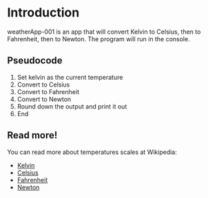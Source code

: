 # Introduction
weatherApp-001 is an app that will convert Kelvin to Celsius, then to Fahrenheit, then to Newton. The program will run in the console.


## Pseudocode
1. Set kelvin as the current temperature
2. Convert to Celsius
3. Convert to Fahrenheit
4. Convert to Newton
5. Round down the output and print it out
6. End

## Read more!
You can read more about temperatures scales at Wikipedia:
* [Kelvin](https://en.wikipedia.org/wiki/Kelvin)
* [Celsius](https://en.wikipedia.org/wiki/Celsius)
* [Fahrenheit](https://en.wikipedia.org/wiki/Fahrenheit)
* [Newton](https://en.wikipedia.org/wiki/Newton_scale)

